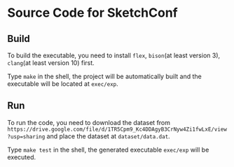 # Source Code for SketchConf

## Build

To build the executable, you need to install `flex`, `bison`(at least version 3), `clang`(at least version 10) first.

Type `make` in the shell, the project will be automatically built and the executable will be located at `exec/exp`.

## Run

To run the code, you need to download the dataset from `https://drive.google.com/file/d/1TR5Cpm9_Kc4DDAgyB3CrNyw4Zi1fwLxE/view?usp=sharing` and place the dataset at `dataset/data.dat`.

Type `make test` in the shell, the generated executable `exec/exp` will be executed.